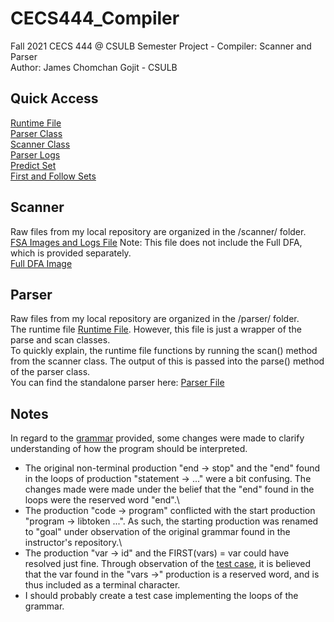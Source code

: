 # CECS444_Compiler
Fall 2021 CECS 444 @ CSULB Semester Project - Compiler: Scanner and Parser\
Author: James Chomchan Gojit - CSULB

## Quick Access
[Runtime File](main.py)\
[Parser Class](/parser/parse.py)\
[Scanner Class](/scanner/scan.py)\
[Parser Logs](/parser/logs/Parser_Output.pdf)\
[Predict Set](/parser/sets_tables/PredictSet.png)\
[First and Follow Sets](/parser/sets_tables/FirstSet_FollowSet.png)

## Scanner
Raw files from my local repository are organized in the /scanner/ folder.\
[FSA Images and Logs File](FSAs_Logs.pdf) Note: This file does not include the Full DFA, which is provided separately.\
[Full DFA Image](Scanner_FullDFA.png)

## Parser
Raw files from my local repository are organized in the /parser/ folder.\
The runtime file [Runtime File](main.py). However, this file is just a wrapper of the parse and scan classes.\
To quickly explain, the runtime file functions by running the scan() method from the scanner class. The output of this is passed into the parse() method of the parser class.\
You can find the standalone parser here: [Parser File](/parser/parse.py)

## Notes
In regard to the [grammar](grammar.txt) provided, some changes were made to clarify understanding of how the program should be interpreted. 
- The original non-terminal production "end -> stop" and the "end" found in the loops of production "statement -> ..." were a bit confusing. The changes made were made under the belief that the "end" found in the loops were the reserved word "end".\
- The production "code -> program" conflicted with the start production "program -> libtoken ...". As such, the starting production was renamed to "goal" under observation of the original grammar found in the instructor's repository.\
- The production "var -> id" and the FIRST(vars) = var could have resolved just fine. Through observation of the [test case](hardtestcase.txt), it is believed that the var found in the "vars ->" production is a reserved word, and is thus included as a terminal character.
- I should probably create a test case implementing the loops of the grammar.
